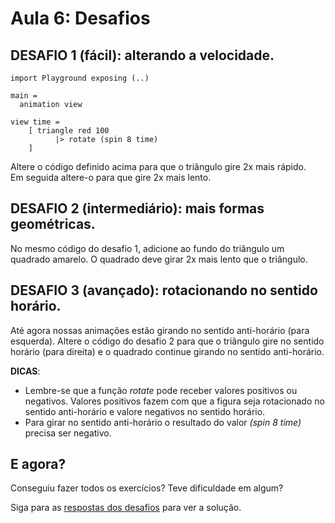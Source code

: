 # Aula 6: Desafios

## DESAFIO 1 (fácil): alterando a velocidade.

```
import Playground exposing (..)

main =
  animation view

view time =
    [ triangle red 100
          |> rotate (spin 8 time)
    ]
```

Altere o código definido acima para que o triângulo gire 2x mais rápido.  
Em seguida altere-o para que gire 2x mais lento.

## DESAFIO 2 (intermediário): mais formas geométricas.

No mesmo código do desafio 1, adicione ao fundo do triângulo um
quadrado amarelo. O quadrado deve girar 2x mais lento que o triângulo.

## DESAFIO 3 (avançado): rotacionando no sentido horário.

Até agora nossas animações estão girando no sentido anti-horário
(para esquerda). Altere o código do desafio 2 para que o triângulo 
gire no sentido horário (para direita) e o quadrado continue
girando no sentido anti-horário.

__DICAS__: 
  - Lembre-se que a função *rotate* pode receber valores positivos
  ou negativos. Valores positivos fazem com que a figura seja rotacionado
  no sentido anti-horário e valore negativos no sentido horário.  
  - Para girar no sentido anti-horário o resultado do valor *(spin 8 time)*
  precisa ser negativo.

## E agora?

Conseguiu fazer todos os exercícios? Teve dificuldade em algum?

Siga para as [respostas dos desafios](/aula_6_desafios_respostas.html)
para ver a solução.

